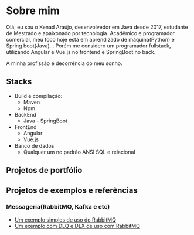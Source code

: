 # Sobre mim

Olá, eu sou o Kenad Araújo, desenvolvedor em Java desde 2017, estudante de Mestrado e apaixonado por tecnologia. Acadêmico e programador comercial, meu foco hoje está em aprendizado de máquina(Python) e Spring boot(Java)... Porém me considero um programador fullstack, utilizando Angular e Vue.js no frontend e SpringBoot no back.


A minha profissão é decorrência do meu sonho.

## Stacks
 * Build e compilação:
   * Maven
   * Npm
 * BackEnd
   * Java - SpringBoot
 * FrontEnd
   * Angular
   * Vue.js
 * Banco de dados
   * Qualquer um no padrão ANSI SQL e relacional
   
## Projetos de portfólio

## Projetos de exemplos e referências

### Messageria(RabbitMQ, Kafka e etc)
* [Um exemplo simples de uso do RabbitMQ](https://github.com/KenadAraujo/rabbitmqExample)
* [Um exemplo com DLQ e DLX de uso com RabbitMQ](https://github.com/KenadAraujo/springexampledlx)
